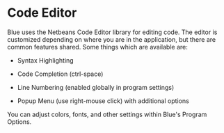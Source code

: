 # Code Editor

Blue uses the Netbeans Code Editor library for editing code. The editor
is customized depending on where you are in the application, but there
are common features shared. Some things which are available are:

  - Syntax Highlighting

  - Code Completion (ctrl-space)

  - Line Numbering (enabled globally in program settings)

  - Popup Menu (use right-mouse click) with additional options

You can adjust colors, fonts, and other settings within Blue's Program
Options.

